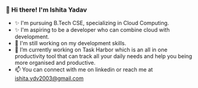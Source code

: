 ### 👋 Hi there! I'm Ishita Yadav

- ✨ I'm pursuing B.Tech CSE, specializing in Cloud Computing.
- ✨ I'm aspiring to be a developer who can combine cloud with development. 
- 🌱 I'm still working on my development skills. 
- 🔭 I’m currently working on Task Harbor which is an all in one productivity tool that can track all your daily needs and help you being more organised and productive.
- 📫 You can connect with me on linkedin or reach me at ishita.ydv2003@gmail.com

